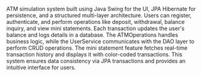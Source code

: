 ATM simulation system built using Java Swing for the UI, JPA Hibernate for persistence, and a structured multi-layer architecture. Users can register, authenticate, and perform operations like deposit, withdrawal, balance inquiry, and view mini statements. Each transaction updates the user's balance and logs details in a database. The ATMOperations handles business logic, while the UserService communicates with the DAO layer to perform CRUD operations. The mini statement feature fetches real-time transaction history and displays it with color-coded transactions. This system ensures data consistency via JPA transactions and provides an intuitive interface for users.
